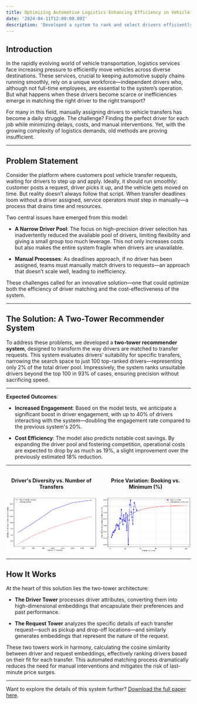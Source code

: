 ```yaml
---
title: Optimizing Automotive Logistics Enhancing Efficiency in Vehicle Transportation Services
date: '2024-04-11T12:00:00.00Z'
description: 'Developed a system to rank and select drivers efficiently, doubling engagement and reducing operational costs by up to 20%, enabling scalable growth in vehicle transfer operations.'
---
```


## Introduction
In the rapidly evolving world of vehicle transportation, logistics services face increasing pressure to efficiently move vehicles across diverse destinations. These services, crucial to keeping automotive supply chains running smoothly, rely on a unique workforce—independent drivers who, although not full-time employees, are essential to the system’s operation. But what happens when these drivers become scarce or inefficiencies emerge in matching the right driver to the right transport?

For many in this field, manually assigning drivers to vehicle transfers has become a daily struggle. The challenge? Finding the perfect driver for each job while minimizing delays, costs, and manual interventions. Yet, with the growing complexity of logistics demands, old methods are proving insufficient.

---

## Problem Statement

Consider the platform where customers post vehicle transfer requests, waiting for drivers to step up and apply. Ideally, it should run smoothly: customer posts a request, driver picks it up, and the vehicle gets moved on time. But reality doesn’t always follow that script. When transfer deadlines loom without a driver assigned, service operators must step in manually—a process that drains time and resources.

Two central issues have emerged from this model:

- **A Narrow Driver Pool**: The focus on high-precision driver selection has inadvertently reduced the available pool of drivers, limiting flexibility and giving a small group too much leverage. This not only increases costs but also makes the entire system fragile when drivers are unavailable.
  
- **Manual Processes**: As deadlines approach, if no driver has been assigned, teams must manually match drivers to requests—an approach that doesn’t scale well, leading to inefficiency.

These challenges called for an innovative solution—one that could optimize both the efficiency of driver matching and the cost-effectiveness of the system.

---

## The Solution: A Two-Tower Recommender System

To address these problems, we developed a **two-tower recommender system**, designed to transform the way drivers are matched to transfer requests. This system evaluates drivers’ suitability for specific transfers, narrowing the search space to just 100 top-ranked drivers—representing only 2% of the total driver pool. Impressively, the system ranks unsuitable drivers beyond the top 100 in 93% of cases, ensuring precision without sacrificing speed.


---

**Expected Outcomes**:

- **Increased Engagement**: Based on the model tests, we anticipate a significant boost in driver engagement, with up to 40% of drivers interacting with the system—doubling the engagement rate compared to the previous system's 20%.
  
- **Cost Efficiency**: The model also predicts notable cost savings. By expanding the driver pool and fostering competition, operational costs are expected to drop by as much as 19%, a slight improvement over the previously estimated 18% reduction.


---

<div style="display: flex; justify-content: space-between;">
  <div style="flex: 1; text-align: center; margin-right: 10px;">
    <h4>Driver's Diversity vs. Number of Transfers</h4>
    <img src="./compar.png" alt="Driver's Diversity vs. Number of Transfers" style="max-width: 100%;">
  </div>
  <div style="flex: 1; text-align: center;">
    <h4>Price Variation: Booking vs. Minimum (%)</h4>
    <img src="./offic_margin.png" alt="Price Variation Analysis" style="max-width: 100%;">
  </div>
</div>

---

## How It Works

At the heart of this solution lies the two-tower architecture:

- **The Driver Tower** processes driver attributes, converting them into high-dimensional embeddings that encapsulate their preferences and past performance.
  
- **The Request Tower** analyzes the specific details of each transfer request—such as pickup and drop-off locations—and similarly generates embeddings that represent the nature of the request.

These two towers work in harmony, calculating the cosine similarity between driver and request embeddings, effectively ranking drivers based on their fit for each transfer. This automated matching process dramatically reduces the need for manual interventions and mitigates the risk of last-minute price surges.

---


Want to explore the details of this system further? [Download the full paper here](./paper.pdf).